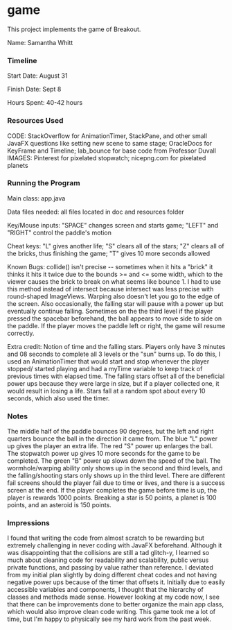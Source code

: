 game
====

This project implements the game of Breakout.

Name: Samantha Whitt

### Timeline

Start Date: August 31

Finish Date: Sept 8

Hours Spent: 40-42 hours

### Resources Used
CODE: StackOverflow for AnimationTimer, StackPane, and other small JavaFX questions like setting new scene to same stage;
OracleDocs for KeyFrame and Timeline; lab_bounce for base code from Professor Duvall 
IMAGES: Pinterest for pixelated stopwatch; nicepng.com for pixelated planets

### Running the Program

Main class: app.java

Data files needed: all files located in doc and resources folder

Key/Mouse inputs: "SPACE" changes screen and starts game; "LEFT" and "RIGHT" control the paddle's motion

Cheat keys: "L" gives another life; "S" clears all of the stars; "Z" clears all of the bricks, thus finishing the game;
"T" gives 10 more seconds allowed

Known Bugs: collide() isn't precise -- sometimes when it hits a "brick" it thinks it hits it twice due to the bounds >= 
and <= some width, which to the viewer causes the brick to break on what seems like bounce 1. I had to use this method 
instead of intersect because intersect was less precise with round-shaped ImageViews. Warping also doesn't let you go 
to the edge of the screen. Also occasionally, the falling star will pause with a power up but eventually continue 
falling. Sometimes on the the third level if the player pressed the spacebar beforehand, the ball appears to move side 
to side on the paddle. If the player moves the paddle left or right, the game will resume correctly. 

Extra credit: Notion of time and the falling stars. Players only have 3 minutes and 08 seconds to complete all 3 levels 
or the "sun" burns up. To do this, I used an AnimationTimer that would start and stop whenever the player stopped/
started playing and had a myTime variable to keep track of previous times with elapsed time. The falling stars offset 
all of the beneficial power ups because they were large in size, but if a player collected one, it would result in losing 
a life. Stars fall at a random spot about every 10 seconds, which also used the timer.

### Notes
The middle half of the paddle bounces 90 degrees, but the left and right quarters bounce the ball in the direction it 
came from. The blue "L" power up gives the player an extra life. The red "S" power up enlarges the ball. The stopwatch 
power up gives 10 more seconds for the game to be completed. The green "B" power up slows down the speed of the ball.
The wormhole/warping ability only shows up in the second and third levels, and the falling/shooting stars only shows up
in the third level. There are different fail screens should the player fail due to time or lives, and there is a success
screen at the end. If the player completes the game before time is up, the player is rewards 1000 points. Breaking a
star is 50 points, a planet is 100 points, and an asteroid is 150 points.

### Impressions
I found that writing the code from almost scratch to be rewarding but extremely challenging in never coding with JavaFX
beforehand. Although it was disappointing that the collisions are still a tad glitch-y, I learned so much about cleaning 
code for readability and scalability, public versus private functions, and passing by value rather than reference. I 
deviated from my initial plan slightly by doing different cheat codes and not having negative power ups because of the 
timer that offsets it. Initially due to easily accessible variables and components, I thought that the hierarchy of 
classes and methods made sense. However looking at my code now, I see that there can be improvements done to better 
organize the main app class, which would also improve clean code writing. This game took me a lot of time, but I'm 
happy to physically see my hard work from the past week.
